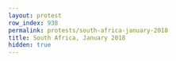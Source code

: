 ```yaml
---
layout: protest
row_index: 938
permalink: protests/south-africa-january-2018
title: South Africa, January 2018
hidden: true
---
```

